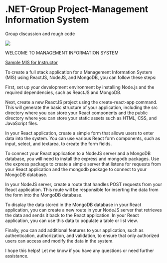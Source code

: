 # .NET-Group Project-Management Information System

Group discussion and rough code

<img src="https://hmhub.in/wp-content/uploads/2017/12/MIS-1-e1514121069283.jpg"></img>

WELCOME TO MANAGEMENT INFORMATION SYSTEM

[Sample MIS for Instructor](http://learning.frontendmatter.com/angular/index.html#/app-instructor/dashboard)




To create a full stack application for a Management Information System (MIS) using ReactJS, NodeJS, and MongoDB, you can follow these steps:

First, set up your development environment by installing Node.js and the required dependencies, such as ReactJS and MongoDB.

Next, create a new ReactJS project using the create-react-app command. This will generate the basic structure of your application, including the src directory where you can store your React components and the public directory where you can store your static assets such as HTML, CSS, and JavaScript files.

In your React application, create a simple form that allows users to enter data into the system. You can use various React form components, such as input, select, and textarea, to create the form fields.

To connect your React application to a NodeJS server and a MongoDB database, you will need to install the express and mongodb packages. Use the express package to create a simple server that listens for requests from your React application and the mongodb package to connect to your MongoDB database.

In your NodeJS server, create a route that handles POST requests from your React application. This route will be responsible for inserting the data from the form into the MongoDB database.

To display the data stored in the MongoDB database in your React application, you can create a new route in your NodeJS server that retrieves the data and sends it back to the React application. In your React application, you can use this data to populate a table or list view.

Finally, you can add additional features to your application, such as authentication, authorization, and validation, to ensure that only authorized users can access and modify the data in the system.

I hope this helps! Let me know if you have any questions or need further assistance.
